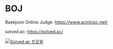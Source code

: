 # BOJ
Baekjoon Online Judge: https://www.acmicpc.net/

solved.ac: https://solved.ac/

[![Solved.ac
프로필](http://mazassumnida.wtf/api/v2/generate_badge?boj=wonseo8)](https://solved.ac/wonseo8)
